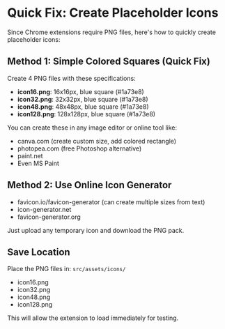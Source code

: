 # Quick Fix: Create Placeholder Icons

Since Chrome extensions require PNG files, here's how to quickly create placeholder icons:

## Method 1: Simple Colored Squares (Quick Fix)
Create 4 PNG files with these specifications:
- **icon16.png**: 16x16px, blue square (#1a73e8)
- **icon32.png**: 32x32px, blue square (#1a73e8)  
- **icon48.png**: 48x48px, blue square (#1a73e8)
- **icon128.png**: 128x128px, blue square (#1a73e8)

You can create these in any image editor or online tool like:
- canva.com (create custom size, add colored rectangle)
- photopea.com (free Photoshop alternative)
- paint.net
- Even MS Paint

## Method 2: Use Online Icon Generator
- favicon.io/favicon-generator (can create multiple sizes from text)
- icon-generator.net
- favicon-generator.org

Just upload any temporary icon and download the PNG pack.

## Save Location
Place the PNG files in: `src/assets/icons/`
- icon16.png
- icon32.png  
- icon48.png
- icon128.png

This will allow the extension to load immediately for testing.